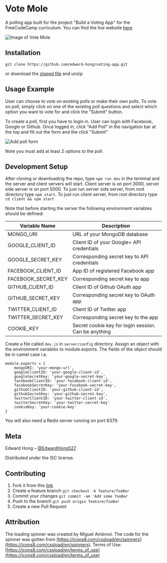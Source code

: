 # Vote Mole

A polling app built for the project "Build a Voting App" for the FreeCodeCamp
curriculum. You can find the live website
[here](https://vote-mole.herokuapp.com/)

![Image of Vote Mole](https://res.cloudinary.com/avatarhzh/image/upload/v1509887327/build-a-voting-app/logo.svg)

## Installation

`git clone https://github.com/edward-hong/voting-app.git`

or download the
[zipped file](https://github.com/edward-hong/voting-app/archinve/master.zip) and
unzip

## Usage Example

User can choose to vote on existing polls or make their own polls. To vote on
poll, simply click on one of the existing poll questions and select which option
you want to vote for and click the "Submit" button.

To create a poll, first you have to login in. User can login with Facebook,
Google or Github. Once logged in, click "Add Poll" in the navigation bar at the
top and fill out the form and the click "Submit"

![Add poll form](https://res.cloudinary.com/avatarhzh/image/upload/v1511567427/build-a-voting-app/add-poll.png)

Note you must add at least 2 options to the poll.

## Development Setup

After cloning or downloading the repo, type `npm run dev` in the terminal and
the server and client servers will start. Client server is on port 3000, server
side server is on port 5000. To just run server side server, from root directory
type `npm start`. To just run client server, from root directory type `cd client && npm start`

Note that before starting the server the following environment variables should
be defined:

| Variable Name       | Description                                          |
| ------------------- | ---------------------------------------------------- |
| MONGO_URI           | URL of your MongoDB database                         |
| GOOGLE_CLIENT_ID    | Client ID of your Google+ API credentials            |
| GOOGLE_SECRET_KEY   | Corresponding secret key to API credentials          |
| FACEBOOK_CLIENT_ID  | App ID of registered Facebook app                    |
| FACEBOOK_SECRET_KEY | Corresponding secret key to app                      |
| GITHUB_CLIENT_ID    | Client ID of Github OAuth app                        |
| GITHUB_SECRET_KEY   | Corresponding secret key to OAuth app                |
| TWITTER_CLIENT_ID   | Client ID of Twitter app                             |
| TWITTER_SECRET_KEY  | Corresponding secret key to the app                  |
| COOKIE_KEY          | Secret cookie key for login session. Can be anything |

Create a file called `dev.js` in `server/config` directory. Assign an object
with the environment variables to module.exports. The fields of the object
should be in camel case i.e.

```
module.exports = {
	mongoURI: 'your-mongo-url',
	googleClientID: 'your-google-client-id',
	googleSecretKey: 'your-google-secret-key',
	facebookClientID: 'your-facebook-client-id',
	facebookSecretKey: 'your-facebook-secret-key',
	githubClientID: 'your-github-client-id',
	githubSecretKey: 'your-github-secret-key',
	twitterClientID: 'your-twitter-client-id',
	twitterSecretKey: 'your-twitter-secret-key'
	cookieKey: 'your-cookie-key'
}
```

You will also need a Redis server running on port 6379.

## Meta

Edward Hong – [@EdwardHong527](https://twitter.com/EdwardHong527)

Distributed under the ISC license.

## Contributing

1. Fork it from this [link](https://github.com/edward-hong/voting-app)
2. Create a feature branch `git checkout -b feature/fooBar`
3. Commit your changes `git commit -am 'Add some fooBar`
4. Push to the branch `git push origin feature/fooBar`
5. Create a new Pull Request

## Attribution

The loading spinner was created by Miguel Ambrosi. The code for the spinner was gotten from [https://icons8.com/cssload/en/spinners](https://icons8.com/cssload/en/spinners). Terms of Use: [https://icons8.com/cssload/en/terms_of_use](https://icons8.com/cssload/en/terms_of_use)
